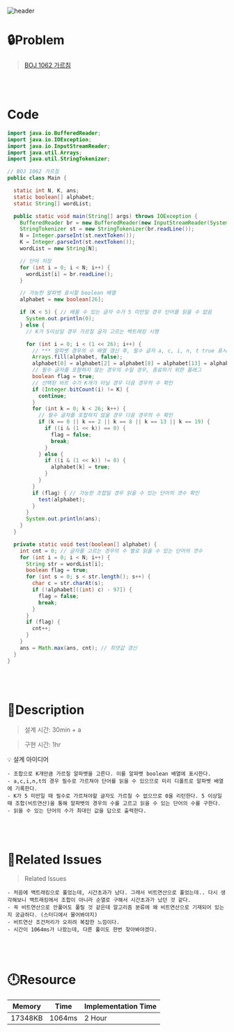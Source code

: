 ![header](https://capsule-render.vercel.app/api?type=waving&height=200&color=0:B2E6FF,100:FFB2D6&text=BOJ%201062&fontColor=FFFFFF&fontAlign=80&fontAlignY=35&fontSize=50)

# **🔒Problem**

> [BOJ 1062 가르침](https://www.acmicpc.net/problem/1062)

<br>
<br>

# **Code**

```java
import java.io.BufferedReader;
import java.io.IOException;
import java.io.InputStreamReader;
import java.util.Arrays;
import java.util.StringTokenizer;

// BOJ 1062 가르침
public class Main {

  static int N, K, ans;
  static boolean[] alphabet;
  static String[] wordList;

  public static void main(String[] args) throws IOException {
    BufferedReader br = new BufferedReader(new InputStreamReader(System.in));
    StringTokenizer st = new StringTokenizer(br.readLine());
    N = Integer.parseInt(st.nextToken());
    K = Integer.parseInt(st.nextToken());
    wordList = new String[N];

    // 단어 저장
    for (int i = 0; i < N; i++) {
      wordList[i] = br.readLine();
    }

    // 가능한 알파벳 표시할 boolean 배열
    alphabet = new boolean[26];

    if (K < 5) { // 배울 수 있는 글자 수가 5 미만일 경우 단어를 읽을 수 없음
      System.out.println(0);
    } else {
      // K가 5이상일 경우 가르칠 글자 고르는 백트래킹 시행

      for (int i = 0; i < (1 << 26); i++) {
        // *** 알파벳 경우의 수 배열 갱신 후, 필수 글자 a, c, i, n, t true 표시
        Arrays.fill(alphabet, false);
        alphabet[0] = alphabet[2] = alphabet[8] = alphabet[13] = alphabet[19] = true;
        // 필수 글자를 포함하지 않는 경우의 수일 경우, 종료하기 위한 플래그
        boolean flag = true;
        // 선택된 비트 수가 K개가 아닐 경우 다음 경우의 수 확인
        if (Integer.bitCount(i) != K) {
          continue;
        }
        for (int k = 0; k < 26; k++) {
          // 필수 글자를 포합하지 않을 경우 다음 경우의 수 확인
          if (k == 0 || k == 2 || k == 8 || k == 13 || k == 19) {
            if ((i & (1 << k)) == 0) {
              flag = false;
              break;
            }
          } else {
            if ((i & (1 << k)) != 0) {
              alphabet[k] = true;
            }
          }
        }
        if (flag) { // 가능한 조합일 경우 읽을 수 있는 단어의 갯수 확인
          test(alphabet);
        }
      }
      System.out.println(ans);
    }
  }

  private static void test(boolean[] alphabet) {
    int cnt = 0; // 글자를 고르는 경우의 수 별로 읽을 수 있는 단어의 갯수
    for (int i = 0; i < N; i++) {
      String str = wordList[i];
      boolean flag = true;
      for (int s = 0; s < str.length(); s++) {
        char c = str.charAt(s);
        if (!alphabet[((int) c) - 97]) {
          flag = false;
          break;
        }
      }
      if (flag) {
        cnt++;
      }
    }
    ans = Math.max(ans, cnt); // 최댓값 갱신
  }
}
```

<br>
<br>

# **🔑Description**

> 설계 시간: 30min + a

> 구현 시간: 1hr
<aside>
💡 설계 아이디어

    - 조합으로 K개만큼 가르칠 알파벳을 고른다. 이를 알파벳 boolean 배열에 표시한다.
    - a,c,i,n,t의 경우 필수로 가르쳐야 단어를 읽을 수 있으므로 미리 디폴트로 알파벳 배열에 기록한다.
    - K가 5 미만일 때 필수로 가르쳐야할 글자도 가르칠 수 없으므로 0을 리턴한다. 5 이상일 때 조합(비트연산)을 통해 알파벳의 경우의 수를 고르고 읽을 수 있는 단어의 수를 구한다.
    - 읽을 수 있는 단어의 수가 최대인 값을 답으로 출력한다.

</aside>

<br>
<br>

# **📑Related Issues**

> Related Issues
<aside>

    - 처음에 백트래킹으로 풀었는데, 시간초과가 났다. 그래서 비트연산으로 풀었는데.. 다시 생각해보니 백트래킹에서 조합이 아니라 순열로 구해서 시간초과가 났던 것 같다. 
    - 꼭 비트연산으로 안풀어도 풀릴 것 같은데 알고리즘 분류에 왜 비트연산으로 기재되어 있는지 궁금하다. (스터디에서 물어봐야지)
    - 비트연산 조건처리가 오히려 복잡한 느낌이다. 
    - 시간이 1064ms가 나왔는데, 다른 풀이도 한번 찾아봐야겠다.
</aside>

<br>
<br>

# **🕛Resource**

| Memory | Time  | Implementation Time |
| -- |-------|---------------------|
| 17348KB | 1064ms | 2 Hour  |
